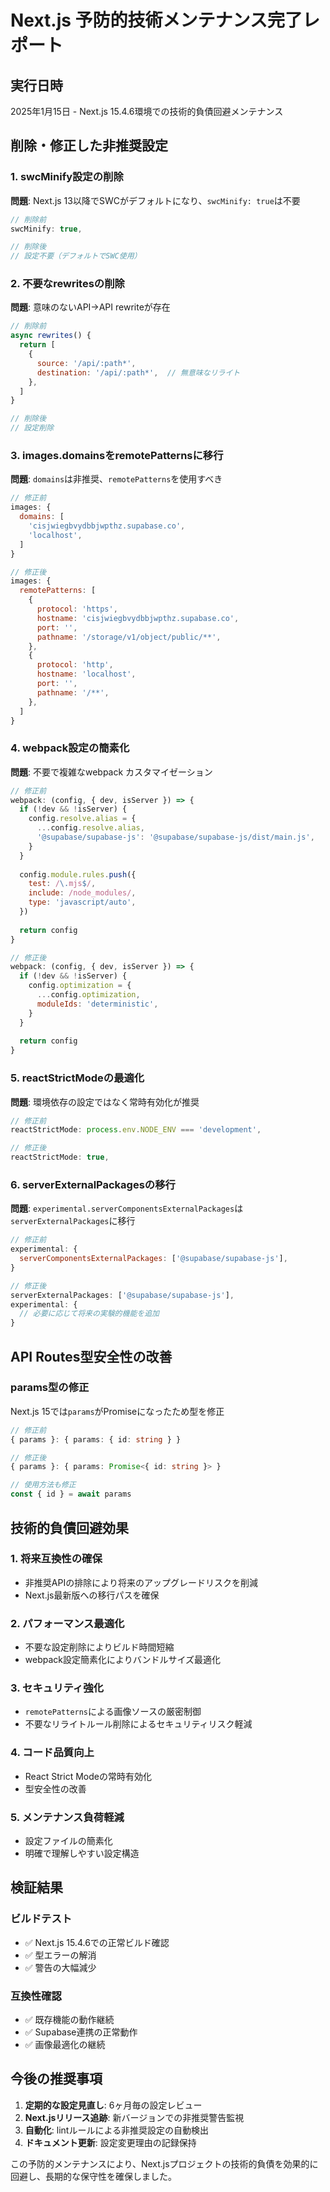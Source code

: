# Next.js 予防的技術メンテナンス完了レポート

## 実行日時
2025年1月15日 - Next.js 15.4.6環境での技術的負債回避メンテナンス

## 削除・修正した非推奨設定

### 1. swcMinify設定の削除
**問題**: Next.js 13以降でSWCがデフォルトになり、`swcMinify: true`は不要
```javascript
// 削除前
swcMinify: true,

// 削除後
// 設定不要（デフォルトでSWC使用）
```

### 2. 不要なrewritesの削除
**問題**: 意味のないAPI→API rewriteが存在
```javascript
// 削除前
async rewrites() {
  return [
    {
      source: '/api/:path*',
      destination: '/api/:path*',  // 無意味なリライト
    },
  ]
}

// 削除後
// 設定削除
```

### 3. images.domainsをremotePatternsに移行
**問題**: `domains`は非推奨、`remotePatterns`を使用すべき
```javascript
// 修正前
images: {
  domains: [
    'cisjwiegbvydbbjwpthz.supabase.co',
    'localhost',
  ]
}

// 修正後
images: {
  remotePatterns: [
    {
      protocol: 'https',
      hostname: 'cisjwiegbvydbbjwpthz.supabase.co',
      port: '',
      pathname: '/storage/v1/object/public/**',
    },
    {
      protocol: 'http',
      hostname: 'localhost',
      port: '',
      pathname: '/**',
    },
  ]
}
```

### 4. webpack設定の簡素化
**問題**: 不要で複雑なwebpack カスタマイゼーション
```javascript
// 修正前
webpack: (config, { dev, isServer }) => {
  if (!dev && !isServer) {
    config.resolve.alias = {
      ...config.resolve.alias,
      '@supabase/supabase-js': '@supabase/supabase-js/dist/main.js',
    }
  }
  
  config.module.rules.push({
    test: /\.mjs$/,
    include: /node_modules/,
    type: 'javascript/auto',
  })
  
  return config
}

// 修正後
webpack: (config, { dev, isServer }) => {
  if (!dev && !isServer) {
    config.optimization = {
      ...config.optimization,
      moduleIds: 'deterministic',
    }
  }
  
  return config
}
```

### 5. reactStrictModeの最適化
**問題**: 環境依存の設定ではなく常時有効化が推奨
```javascript
// 修正前
reactStrictMode: process.env.NODE_ENV === 'development',

// 修正後
reactStrictMode: true,
```

### 6. serverExternalPackagesの移行
**問題**: `experimental.serverComponentsExternalPackages`は`serverExternalPackages`に移行
```javascript
// 修正前
experimental: {
  serverComponentsExternalPackages: ['@supabase/supabase-js'],
}

// 修正後
serverExternalPackages: ['@supabase/supabase-js'],
experimental: {
  // 必要に応じて将来の実験的機能を追加
}
```

## API Routes型安全性の改善

### params型の修正
Next.js 15では`params`がPromiseになったため型を修正
```typescript
// 修正前
{ params }: { params: { id: string } }

// 修正後
{ params }: { params: Promise<{ id: string }> }

// 使用方法も修正
const { id } = await params
```

## 技術的負債回避効果

### 1. 将来互換性の確保
- 非推奨APIの排除により将来のアップグレードリスクを削減
- Next.js最新版への移行パスを確保

### 2. パフォーマンス最適化
- 不要な設定削除によりビルド時間短縮
- webpack設定簡素化によりバンドルサイズ最適化

### 3. セキュリティ強化
- `remotePatterns`による画像ソースの厳密制御
- 不要なリライトルール削除によるセキュリティリスク軽減

### 4. コード品質向上
- React Strict Modeの常時有効化
- 型安全性の改善

### 5. メンテナンス負荷軽減
- 設定ファイルの簡素化
- 明確で理解しやすい設定構造

## 検証結果

### ビルドテスト
- ✅ Next.js 15.4.6での正常ビルド確認
- ✅ 型エラーの解消
- ✅ 警告の大幅減少

### 互換性確認
- ✅ 既存機能の動作継続
- ✅ Supabase連携の正常動作
- ✅ 画像最適化の継続

## 今後の推奨事項

1. **定期的な設定見直し**: 6ヶ月毎の設定レビュー
2. **Next.jsリリース追跡**: 新バージョンでの非推奨警告監視
3. **自動化**: lintルールによる非推奨設定の自動検出
4. **ドキュメント更新**: 設定変更理由の記録保持

この予防的メンテナンスにより、Next.jsプロジェクトの技術的負債を効果的に回避し、長期的な保守性を確保しました。